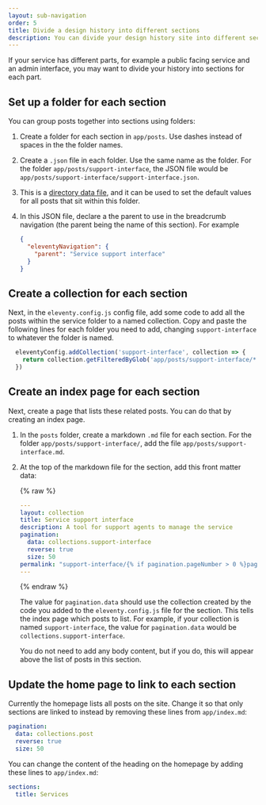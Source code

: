 ```yaml
---
layout: sub-navigation
order: 5
title: Divide a design history into different sections
description: You can divide your design history site into different sections if your team is building multiple products or services.
---
```


If your service has different parts, for example a public facing service and an admin interface, you may want to divide your history into sections for each part.

## Set up a folder for each section

You can group posts together into sections using folders:

1. Create a folder for each section in `app/posts`. Use dashes instead of spaces in the the folder names.

2. Create a `.json` file in each folder. Use the same name as the folder. For the folder `app/posts/support-interface`, the JSON file would be `app/posts/support-interface/support-interface.json`.

3. This is a [directory data file](https://www.11ty.dev/docs/data-template-dir/), and it can be used to set the default values for all posts that sit within this folder.

4. In this JSON file, declare a the parent to use in the breadcrumb navigation (the parent being the name of this section). For example

   ```json
   {
     "eleventyNavigation": {
       "parent": "Service support interface"
     }
   }
   ```
   
## Create a collection for each section

Next, in the `eleventy.config.js` config file, add some code to add all the posts within the service folder to a named collection. Copy and paste the following lines for each folder you need to add, changing `support-interface` to whatever the folder is named.

```js
  eleventyConfig.addCollection('support-interface', collection => {
    return collection.getFilteredByGlob('app/posts/support-interface/*.md')
  })
```

## Create an index page for each section

Next, create a page that lists these related posts. You can do that by creating an index page.

1. In the `posts` folder, create a markdown `.md` file for each section. For the folder `app/posts/support-interface/`, add the file `app/posts/support-interface.md`.

2. At the top of the markdown file for the section, add this front matter data:

   {% raw %}

   ```yaml
   ---
   layout: collection
   title: Service support interface
   description: A tool for support agents to manage the service
   pagination:
     data: collections.support-interface
     reverse: true
     size: 50
   permalink: "support-interface/{% if pagination.pageNumber > 0 %}page/{{ pagination.pageNumber + 1 }}{% endif %}/"
   ---
   ```

   {% endraw %}

   The value for `pagination.data` should use the collection created by the code you added to the `eleventy.config.js` file for the section. This tells the index page which posts to list. For example, if your collection is named `support-interface`, the value for `pagination.data` would be `collections.support-interface`.

   You do not need to add any body content, but if you do, this will appear above the list of posts in this section.

## Update the home page to link to each section

Currently the homepage lists all posts on the site. Change it so that only sections are linked to instead by removing these lines from `app/index.md`:

   ```yaml
   pagination:
     data: collections.post
     reverse: true
     size: 50
   ```

You can change the content of the heading on the homepage by adding these lines to `app/index.md`:

   ```yaml
   sections:
     title: Services
   ```
